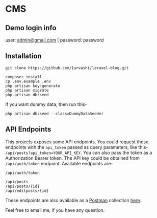 # CMS


## Demo login info

user: admin@gmail.com | password: password


## Installation

```
git clone https://github.com/1urvashi/laravel-blog.git 

composer install
cp .env.example .env
php artisan key:generate
php artisan migrate
php artisan db:seed
```

If you want dummy data, then run this-

```
php artisan db:seed --class=DummyDataSeeder
```

## API Endpoints

This projects exposes some API endpoints. You could request those endpoints with the `api_token` passed as query parameters, like this- `/api/posts?api_token=YOUR_API_KEY`. You can also pass the token as a Authorization Bearer token. The API key could be obtained from `/api/auth/token` endpoint. Available endpoints are-

```
/api/auth/token

/api/posts
/api/posts/{id}
/api/editposts/{id}
```

These endpoints are also available as a [Postman](https://www.postman.com/) collection [here](./Blog.postman_collection.json).

Feel free to email me, if you have any question.

